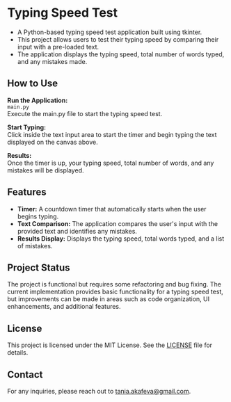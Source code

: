 # Typing Speed Test
- A Python-based typing speed test application built using tkinter.
- This project allows users to test their typing speed by comparing their input with a pre-loaded text.
- The application displays the typing speed, total number of words typed, and any mistakes made.

## How to Use
**Run the Application:**  
```main.py```  
Execute the main.py file to start the typing speed test.  

**Start Typing:**  
Click inside the text input area to start the timer and begin typing the text displayed on the canvas above.

**Results:**  
Once the timer is up, your typing speed, total number of words, and any mistakes will be displayed.

## Features  
- **Timer:** A countdown timer that automatically starts when the user begins typing.
- **Text Comparison:** The application compares the user's input with the provided text and identifies any mistakes.
- **Results Display:** Displays the typing speed, total words typed, and a list of mistakes.


## Project Status
The project is functional but requires some refactoring and bug fixing. The current implementation provides basic functionality for a typing speed test, but improvements can be made in areas such as code organization, UI enhancements, and additional features.
  
## License
This project is licensed under the MIT License. See the [LICENSE](LICENSE.txt) file for details.

## Contact
For any inquiries, please reach out to tania.akafeva@gmail.com.
